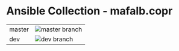 # Ansible Collection - mafalb.copr

|||
|---|---|
|master|![master branch](https://github.com/mafalb/ansible-collection-copr/workflows/CI/badge.svg)|
|dev|![dev branch](https://github.com/mafalb/ansible-collection-copr/workflows/CI/badge.svg?branch=dev)|

